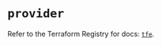 # `provider`

Refer to the Terraform Registry for docs: [`tfe`](https://registry.terraform.io/providers/hashicorp/tfe/0.60.0/docs).
